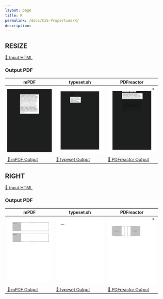 ```yaml
---
layout: page
title: R
permalink: /docs/CSS-Properties/R/
description: 
---
```




## RESIZE

[📄 Input HTML](/html/CSS%20Properties/R/resize.html)

### Output PDF

| mPDF | typeset.sh | PDFreactor |
|---------|---------|---------|
| ![mPDF Preview](mpdf__html_CSS_Properties_R_resize.html.png) | ![typeset Preview](typeset__html_CSS_Properties_R_resize.html.png) | ![PDFreactor Preview](pdfreactor__html_CSS_Properties_R_resize.html.png) |
| [📕 mPDF Output](mpdf__html_CSS_Properties_R_resize.html.pdf) | [📕 typeset Output](typeset__html_CSS_Properties_R_resize.html.pdf) | [📕 PDFreactor Output](pdfreactor__html_CSS_Properties_R_resize.html.pdf) |

## RIGHT

[📄 Input HTML](/html/CSS%20Properties/R/right.html)

### Output PDF

| mPDF | typeset.sh | PDFreactor |
|---------|---------|---------|
| ![mPDF Preview](mpdf__html_CSS_Properties_R_right.html.png) | ![typeset Preview](typeset__html_CSS_Properties_R_right.html.png) | ![PDFreactor Preview](pdfreactor__html_CSS_Properties_R_right.html.png) |
| [📕 mPDF Output](mpdf__html_CSS_Properties_R_right.html.pdf) | [📕 typeset Output](typeset__html_CSS_Properties_R_right.html.pdf) | [📕 PDFreactor Output](pdfreactor__html_CSS_Properties_R_right.html.pdf) |


